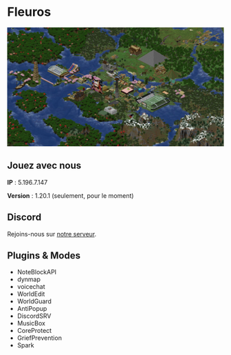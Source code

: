 # Fleuros
![Fleuros](https://github.com/Fleuros/Fleuros/blob/main/fleuros.png)
## Jouez avec nous
**IP** : 5.196.7.147

**Version** : 1.20.1 (seulement, pour le moment)
## Discord
Rejoins-nous sur [notre serveur](https://discord.gg/tNp9nrd).
## Plugins & Modes
- NoteBlockAPI
- dynmap
- voicechat
- WorldEdit
- WorldGuard
- AntiPopup
- DiscordSRV
- MusicBox
- CoreProtect
- GriefPrevention
- Spark
